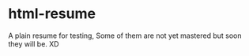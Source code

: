 # html-resume
A plain resume for testing, Some of them are not yet mastered but soon they will be. XD

